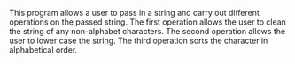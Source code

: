 This program allows a user to pass in a string and carry out different
operations on the passed string. The first operation allows the user to
clean the string of any non-alphabet characters. The second operation
allows the user to lower case the string. The third operation sorts the
character in alphabetical order.

